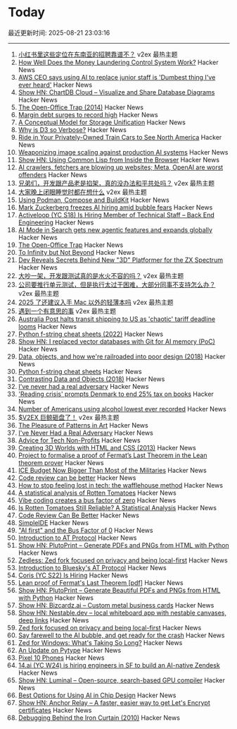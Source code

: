 # Today

最近更新时间: 2025-08-21 23:03:16

--- 
1. [小红书里这些定位在东南亚的招聘靠谱不？](https://www.v2ex.com/t/1153934) v2ex 最热主题
2. [How Well Does the Money Laundering Control System Work?](https://www.journals.uchicago.edu/doi/10.1086/735665) Hacker News
3. [AWS CEO says using AI to replace junior staff is 'Dumbest thing I've ever heard'](https://www.theregister.com/2025/08/21/aws_ceo_entry_level_jobs_opinion/) Hacker News
4. [Show HN: ChartDB Cloud – Visualize and Share Database Diagrams](https://app.chartdb.io) Hacker News
5. [The Open-Office Trap (2014)](https://www.newyorker.com/business/currency/the-open-office-trap) Hacker News
6. [Margin debt surges to record high](https://www.advisorperspectives.com/dshort/updates/2025/07/23/margin-debt-surges-record-high-june-2025) Hacker News
7. [A Conceptual Model for Storage Unification](https://jack-vanlightly.com/blog/2025/8/21/a-conceptual-model-for-storage-unification) Hacker News
8. [Why is D3 so Verbose?](https://theheasman.com/short_stories/why-is-d3-code-so-long-and-complicated-or-why-is-it-so-verbose/) Hacker News
9. [Ride in Your Privately-Owned Train Cars to See North America](https://www.amtrak.com/privately-owned-rail-cars) Hacker News
10. [Weaponizing image scaling against production AI systems](https://blog.trailofbits.com/2025/08/21/weaponizing-image-scaling-against-production-ai-systems/) Hacker News
11. [Show HN: Using Common Lisp from Inside the Browser](https://turtleware.eu/posts/Using-Common-Lisp-from-inside-the-Browser.html) Hacker News
12. [AI crawlers, fetchers are blowing up websites; Meta, OpenAI are worst offenders](https://www.theregister.com/2025/08/21/ai_crawler_traffic/) Hacker News
13. [兄弟们，开发跟产品老是掐架，真的没办法和平共处吗？](https://www.v2ex.com/t/1153969) v2ex 最热主题
14. [大家晚上闭眼睡觉时都在想什么](https://www.v2ex.com/t/1153894) v2ex 最热主题
15. [Using Podman, Compose and BuildKit](https://emersion.fr/blog/2025/using-podman-compose-and-buildkit/) Hacker News
16. [Mark Zuckerberg freezes AI hiring amid bubble fears](https://www.telegraph.co.uk/business/2025/08/21/zuckerberg-freezes-ai-hiring-amid-bubble-fears/) Hacker News
17. [Activeloop (YC S18) Is Hiring Member of Technical Staff – Back End Engineering](https://careers.activeloop.ai/) Hacker News
18. [AI Mode in Search gets new agentic features and expands globally](https://blog.google/products/search/ai-mode-agentic-personalized/) Hacker News
19. [The Open-Office Trap](https://www.newyorker.com/business/currency/the-open-office-trap) Hacker News
20. [To Infinity but Not Beyond](https://meyerweb.com/eric/thoughts/2025/08/20/to-infinity-but-not-beyond/) Hacker News
21. [Dev Reveals Secrets Behind New "3D" Platformer for the ZX Spectrum](https://www.timeextension.com/news/2025/08/dev-reveals-secrets-behind-stunning-new-3d-platformer-for-the-zx-spectrum) Hacker News
22. [大吵一架，开发跟测试真的是水火不容的吗？](https://www.v2ex.com/t/1153954) v2ex 最热主题
23. [公司要推行单元测试，但是执行太过于困难，大部分同事不支持怎么办？](https://www.v2ex.com/t/1153924) v2ex 最热主题
24. [2025 了还建议入手 Mac 以外的轻薄本吗](https://www.v2ex.com/t/1153858) v2ex 最热主题
25. [遇到一个有意思的事](https://www.v2ex.com/t/1153844) v2ex 最热主题
26. [Australia Post halts transit shipping to US as 'chaotic' tariff deadline looms](https://www.abc.net.au/news/2025-08-21/australia-post-suspends-transit-shipping-parcels-us-trump-tariff/105680456) Hacker News
27. [Python f-string cheat sheets (2022)](https://fstring.help/cheat/) Hacker News
28. [Show HN: I replaced vector databases with Git for AI memory (PoC)](https://github.com/Growth-Kinetics/DiffMem) Hacker News
29. [Data, objects, and how we're railroaded into poor design (2018)](https://www.tedinski.com/2018/01/23/data-objects-and-being-railroaded-into-misdesign.html) Hacker News
30. [Python f-string cheat sheets](https://fstring.help/cheat/) Hacker News
31. [Contrasting Data and Objects (2018)](https://www.tedinski.com/2018/01/23/data-objects-and-being-railroaded-into-misdesign.html) Hacker News
32. [I've never had a real adversary](https://inoticeiamconfused.substack.com/p/ive-never-had-a-real-adversary) Hacker News
33. ['Reading crisis' prompts Denmark to end 25% tax on books](https://www.rte.ie/news/world/2025/0820/1529397-denmark-book-tax/) Hacker News
34. [Number of Americans using alcohol lowest ever recorded](https://news.gallup.com/poll/693362/drinking-rate-new-low-alcohol-concerns-surge.aspx) Hacker News
35. [$V2EX 巨鲸砸盘了！](https://www.v2ex.com/t/1153865) v2ex 最热主题
36. [The Pleasure of Patterns in Art](https://thereader.mitpress.mit.edu/why-repetition-in-art-pleases-the-brain/) Hacker News
37. [I've Never Had a Real Adversary](https://inoticeiamconfused.substack.com/p/ive-never-had-a-real-adversary) Hacker News
38. [Advice for Tech Non-Profits](https://mitchellh.com/writing/advice-for-tech-nonprofits) Hacker News
39. [Creating 3D Worlds with HTML and CSS (2013)](https://keithclark.co.uk/articles/creating-3d-worlds-with-html-and-css/) Hacker News
40. [Project to formalise a proof of Fermat’s Last Theorem in the Lean theorem prover](https://imperialcollegelondon.github.io/FLT/) Hacker News
41. [ICE Budget Now Bigger Than Most of the Militaries](https://www.newsweek.com/immigration-ice-bill-trump-2093456) Hacker News
42. [Code review can be better](https://tigerbeetle.com/blog/2025-08-04-code-review-can-be-better/) Hacker News
43. [How to stop feeling lost in tech: the wafflehouse method](https://www.yacinemahdid.com/p/how-to-stop-feeling-lost-in-tech) Hacker News
44. [A statistical analysis of Rotten Tomatoes](https://www.statsignificant.com/p/is-rotten-tomatoes-still-reliable) Hacker News
45. [Vibe coding creates a bus factor of zero](https://www.mindflash.org/coding/ai/ai-and-the-bus-factor-of-0-1608) Hacker News
46. [Is Rotten Tomatoes Still Reliable? A Statistical Analysis](https://www.statsignificant.com/p/is-rotten-tomatoes-still-reliable) Hacker News
47. [Code Review Can Be Better](https://tigerbeetle.com/blog/2025-08-04-code-review-can-be-better/) Hacker News
48. [SimpleIDE](https://github.com/jamesplotts/simpleide) Hacker News
49. ["AI first" and the Bus Factor of 0](https://www.mindflash.org/coding/ai/ai-and-the-bus-factor-of-0-1608) Hacker News
50. [Introduction to AT Protocol](https://mackuba.eu/2025/08/20/introduction-to-atproto/) Hacker News
51. [Show HN: PlutoPrint – Generate PDFs and PNGs from HTML with Python](https://github.com/plutoprint/plutoprint) Hacker News
52. [Zedless: Zed fork focused on privacy and being local-first](https://github.com/zedless-editor/zed) Hacker News
53. [Introduction to Bluesky's AT Protocol](https://mackuba.eu/2025/08/20/introduction-to-atproto/) Hacker News
54. [Coris (YC S22) Is Hiring](https://www.ycombinator.com/companies/coris/jobs/rqO40yy-ai-engineer) Hacker News
55. [Lean proof of Fermat's Last Theorem [pdf]](https://imperialcollegelondon.github.io/FLT/blueprint.pdf) Hacker News
56. [Show HN: PlutoPrint – Generate Beautiful PDFs and PNGs from HTML with Python](https://github.com/plutoprint/plutoprint) Hacker News
57. [Show HN: Bizcardz.ai – Custom metal business cards](https://github.com/rhodey/bizcardz.ai) Hacker News
58. [Show HN: Nestable.dev – local whiteboard app with nestable canvases, deep links](https://nestable.dev/about) Hacker News
59. [Zed fork focused on privacy and being local-first](https://github.com/zedless-editor/zed) Hacker News
60. [Say farewell to the AI bubble, and get ready for the crash](https://www.latimes.com/business/story/2025-08-20/say-farewell-to-the-ai-bubble-and-get-ready-for-the-crash) Hacker News
61. [Zed for Windows: What's Taking So Long?](https://zed.dev/blog/windows-progress-report) Hacker News
62. [An Update on Pytype](https://github.com/google/pytype) Hacker News
63. [Pixel 10 Phones](https://blog.google/products/pixel/google-pixel-10-pro-xl/) Hacker News
64. [14.ai (YC W24) is hiring engineers in SF to build an AI-native Zendesk](https://14.ai/careers) Hacker News
65. [Show HN: Luminal – Open-source, search-based GPU compiler](https://github.com/luminal-ai/luminal) Hacker News
66. [Best Options for Using AI in Chip Design](https://semiengineering.com/best-options-for-using-ai-in-chip-design/) Hacker News
67. [Show HN: Anchor Relay – A faster, easier way to get Let's Encrypt certificates](https://anchor.dev/relay) Hacker News
68. [Debugging Behind the Iron Curtain (2010)](https://www.jakepoz.com/debugging-behind-the-iron-curtain/) Hacker News
